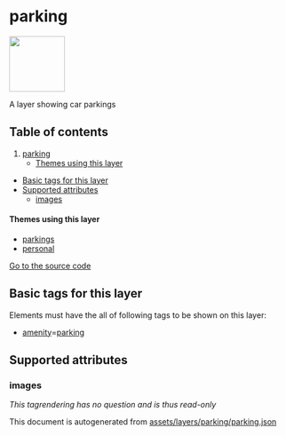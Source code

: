

 parking 
=========



<img src='https://mapcomplete.osm.be/./assets/layers/parking/parking.svg' height="100px"> 

A layer showing car parkings




## Table of contents

1. [parking](#parking)
      * [Themes using this layer](#themes-using-this-layer)
  - [Basic tags for this layer](#basic-tags-for-this-layer)
  - [Supported attributes](#supported-attributes)
    + [images](#images)










#### Themes using this layer 





  - [parkings](https://mapcomplete.osm.be/parkings)
  - [personal](https://mapcomplete.osm.be/personal)


[Go to the source code](../assets/layers/parking/parking.json)



 Basic tags for this layer 
---------------------------



Elements must have the all of following tags to be shown on this layer:



  - <a href='https://wiki.openstreetmap.org/wiki/Key:amenity' target='_blank'>amenity</a>=<a href='https://wiki.openstreetmap.org/wiki/Tag:amenity%3Dparking' target='_blank'>parking</a>




 Supported attributes 
----------------------





### images 



_This tagrendering has no question and is thus read-only_

 

This document is autogenerated from [assets/layers/parking/parking.json](https://github.com/pietervdvn/MapComplete/blob/develop/assets/layers/parking/parking.json)